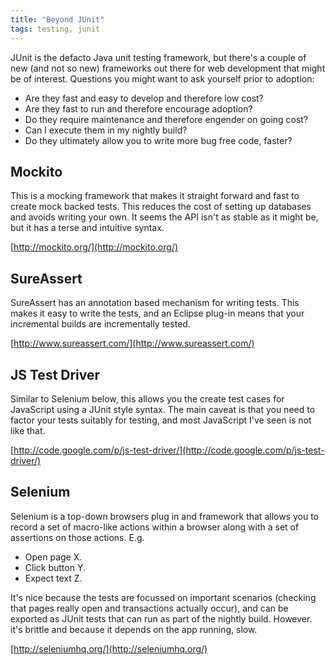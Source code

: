 ```yaml
---
title: "Beyond JUnit"
tags: testing, junit
---
```

JUnit is the defacto Java unit testing framework, but there's a couple of new (and not so new) frameworks out there for web development that might be of interest. Questions you might want to ask yourself prior to adoption:

* Are they fast and easy to develop and therefore low cost?
* Are they fast to run and therefore encourage adoption?
* Do they require maintenance and therefore engender on going cost?
* Can I execute them in my nightly build?
* Do they ultimately allow you to write more bug free code, faster?

<h2>Mockito</h2>

This is a mocking framework that makes it straight forward and fast to create mock backed tests. This reduces the cost of setting up databases and avoids writing your own. It seems the API isn't as stable as it might be, but it has a terse and intuitive syntax.

[http://mockito.org/](http://mockito.org/)

<h2>SureAssert</h2>

SureAssert has an annotation based mechanism for writing tests. This makes it easy to write the tests, and an Eclipse plug-in means that your incremental builds are incrementally tested.

[http://www.sureassert.com/](http://www.sureassert.com/)

<h2>JS Test Driver</h2>
Similar to Selenium below, this allows you the create test cases for JavaScript using a JUnit style syntax. The main caveat is that you need to factor your tests suitably for testing, and most JavaScript I've seen is not like that.

[http://code.google.com/p/js-test-driver/](http://code.google.com/p/js-test-driver/)

<h2>Selenium</h2>

Selenium is a top-down browsers plug in and framework that allows you to record a set of macro-like actions within a browser along with a set of assertions on those actions. E.g.

* Open page X.
* Click button Y.
* Expect text Z.

It's nice because the tests are focussed on important scenarios (checking that pages really open and transactions actually occur), and can be exported as JUnit tests that can run as part of the nightly build. However. it's brittle and because it depends on the app running, slow.

[http://seleniumhq.org/](http://seleniumhq.org/)
